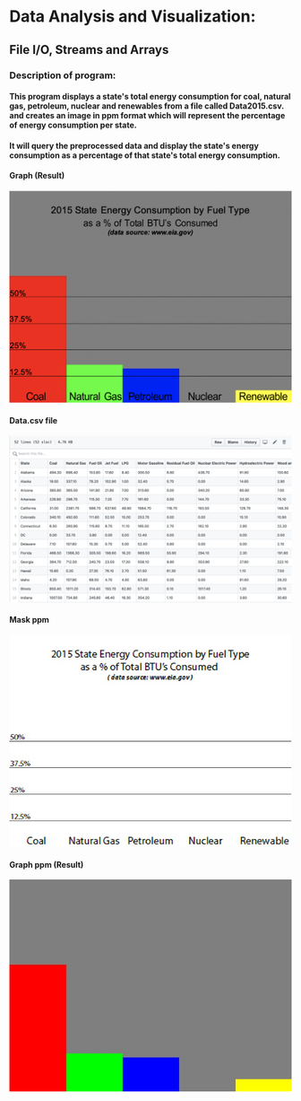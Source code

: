 # Data Analysis and Visualization: 
## File I/O, Streams and Arrays

### Description of program:
#### This program displays a state's total energy consumption for coal, natural gas, petroleum, nuclear and renewables from a file called Data2015.csv. and creates an image in ppm format which will represent the percentage of energy consumption per state.
#### It will query the preprocessed data and display the state's energy consumption as a percentage of that state's total energy consumption.

#### Graph (Result)
![Image of graph](https://github.com/yixin-9/Data-Analysis/blob/master/Images/Graph%25.png)

#### Data.csv file
![Image of datacsv](https://github.com/yixin-9/Data-Analysis/blob/master/Images/DataCSV.png)

#### Mask ppm
![Image of mask](https://github.com/yixin-9/Data-Analysis/blob/master/Images/mask.jpg)

#### Graph ppm (Result)
![Image of graphppm](https://github.com/yixin-9/Data-Analysis/blob/master/Images/graph.jpg)
